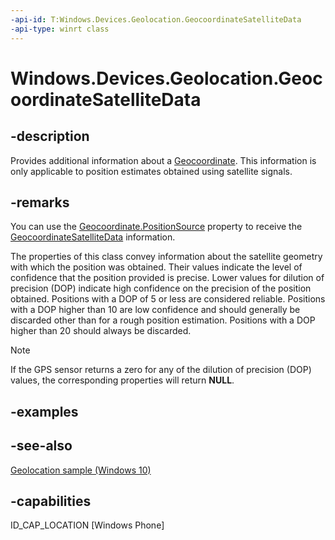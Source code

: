 ----api-id: T:Windows.Devices.Geolocation.GeocoordinateSatelliteData
-api-type: winrt class
---<!-- Class syntax.public class GeocoordinateSatelliteData : Windows.Devices.Geolocation.IGeocoordinateSatelliteData--># Windows.Devices.Geolocation.GeocoordinateSatelliteData## -descriptionProvides additional information about a [Geocoordinate](geocoordinate.md). This information is only applicable to position estimates obtained using satellite signals.## -remarksYou can use the [Geocoordinate.PositionSource](geocoordinate_positionsource.md) property to receive the [GeocoordinateSatelliteData](geocoordinatesatellitedata.md) information.The properties of this class convey information about the satellite geometry with which the position was obtained. Their values indicate the level of confidence that the position provided is precise. Lower values for dilution of precision (DOP) indicate high confidence on the precision of the position obtained. Positions with a DOP of 5 or less are considered reliable. Positions with a DOP higher than 10 are low confidence and should generally be discarded other than for a rough position estimation. Positions with a DOP higher than 20 should always be discarded.> [!NOTE]> If the GPS sensor returns a zero for any of the dilution of precision (DOP) values, the corresponding properties will return **NULL**.## -examples## -see-also[Geolocation sample (Windows 10)](http://go.microsoft.com/fwlink/p/?LinkId=533278)## -capabilitiesID_CAP_LOCATION [Windows Phone]